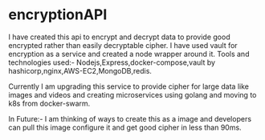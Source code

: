 # encryptionAPI

I have created this api to encrypt and decrypt data to provide good encrypted rather than easily decryptable cipher.
I have used vault for encryption as a service and created a node wrapper around it.
Tools and technologies used:-
Nodejs,Express,docker-compose,vault by hashicorp,nginx,AWS-EC2,MongoDB,redis.

Currently I am upgrading this service to provide cipher for large data like images and videos and creating microservices using golang and moving to k8s from docker-swarm.

In Future:-
I am thinking of ways to create this as a image and developers can pull this image configure it and get good cipher in less than 90ms.
